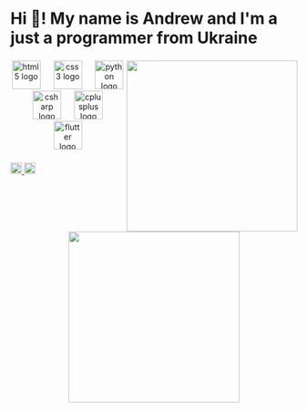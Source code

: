 <h1 align="left">Hi 👋! My name is Andrew and I'm a just a programmer from Ukraine</h1>

###

<img align="right" height="300" src="https://media1.tenor.com/m/PorI8U6se_oAAAAC/megumin-pose-megumin-konosuba.gif"  />

###

<div align="center">
  <img src="https://cdn.jsdelivr.net/gh/devicons/devicon/icons/html5/html5-original.svg" height="50" alt="html5 logo"  />
  <img width="15" />
  <img src="https://cdn.jsdelivr.net/gh/devicons/devicon/icons/css3/css3-original.svg" height="50" alt="css3 logo"  />
  <img width="15" />
  <img src="https://cdn.jsdelivr.net/gh/devicons/devicon/icons/python/python-original.svg" height="50" alt="python logo"  />
  <img width="15" />
  <img src="https://cdn.jsdelivr.net/gh/devicons/devicon/icons/csharp/csharp-original.svg" height="50" alt="csharp logo"  />
  <img width="15" />
  <img src="https://cdn.jsdelivr.net/gh/devicons/devicon/icons/cplusplus/cplusplus-original.svg" height="50" alt="cplusplus logo"  />
  <img width="15" />
  <img src="https://cdn.jsdelivr.net/gh/devicons/devicon/icons/flutter/flutter-original.svg" height="50" alt="flutter logo"  />
</div>

###

<div align="left">
  <a href="https://discord.com/users/1225855602014818408" target="_blank">
    <img src="https://img.shields.io/static/v1?message=Discord&logo=discord&label=&color=7289DA&logoColor=black&labelColor=&style=flat" height="20" alt="discord logo"  />
  </a>
  <a href="https://t.me/lIcebest" target="_blank">
    <img src="https://img.shields.io/static/v1?message=Telegram&logo=telegram&label=&color=2CA5E0&logoColor=black&labelColor=&style=flat" height="20" alt="telegram logo"  />
  </a>
</div>

###

<div align="center">
  <img height="300" src="https://cdn.pixabay.com/animation/2025/04/05/10/44/10-44-27-197_512.gif"  />
</div>

###
